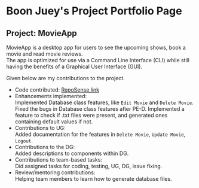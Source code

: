 # Boon Juey's Project Portfolio Page
## Project: MovieApp
MovieApp is a desktop app for users to see the upcoming shows, book a movie and read movie reviews. \
The app is optimized for use via a Command Line Interface (CLI) while still having the benefits of a Graphical User Interface (GUI).


Given below are my contributions to the project.
* Code contributed: [RepoSense link](https://nus-cs2113-ay2021s2.github.io/tp-dashboard/?search=&sort=groupTitle&sortWithin=title&since=&timeframe=commit&mergegroup=&groupSelect=groupByRepos&breakdown=false&tabOpen=true&tabType=authorship&tabAuthor=boonjuey&tabRepo=AY2021S2-CS2113-T10-3%2Ftp%5Bmaster%5D&authorshipIsMergeGroup=false&authorshipFileTypes=docs~functional-code~test-code)
* Enhancements implemented: \
  Implemented Database class features, like `Edit Movie` and `Delete Movie`.\
  Fixed the bugs in Database class features after PE-D.
  Implemented a feature to check if .txt files were present, and generated ones containing default values if not.
* Contributions to UG:\
  Added documentation for the features in `Delete Movie`, `Update Movie`, `Logout`.
* Contributions to the DG: \
  Added descriptions to components within DG.
* Contributions to team-based tasks:\
  Did assigned tasks for coding, testing, UG, DG, issue fixing.
* Review/mentoring contributions:\
  Helping team members to learn how to generate database files.